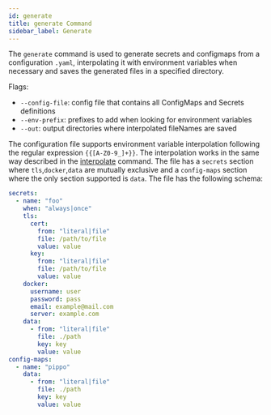 ```yaml
---
id: generate
title: generate Command
sidebar_label: Generate
---
```




The `generate` command is used to generate secrets and configmaps from a configuration `.yaml`, interpolating it with environment variables when necessary and saves the generated files in a specified directory.

Flags:
- `--config-file`: config file that contains all ConfigMaps and Secrets definitions
- `--env-prefix`: prefixes to add when looking for environment variables
- `--out`: output directories where interpolated fileNames are saved

The configuration file supports environment variable interpolation following the regular expression `{{[A-Z0-9_]+}}`. The interpolation works in the same way described in the [interpolate](/runtime_suite_tools/mlp/30_interpolate.md) command.
The file has a `secrets` section where `tls`,`docker`,`data` are mutually exclusive and a `config-maps` section where the only section supported is `data`. The file has the following schema:

```yaml
secrets:
  - name: "foo"
    when: "always|once"
    tls:
      cert:
        from: "literal|file"
        file: /path/to/file
        value: value
      key:
        from: "literal|file"
        file: /path/to/file
        value: value
    docker:
      username: user
      password: pass
      email: example@mail.com
      server: example.com
    data:
      - from: "literal|file"
        file: ./path
        key: key
        value: value
config-maps:
  - name: "pippo"
    data:
      - from: "literal|file"
        file: ./path
        key: key
        value: value
```
